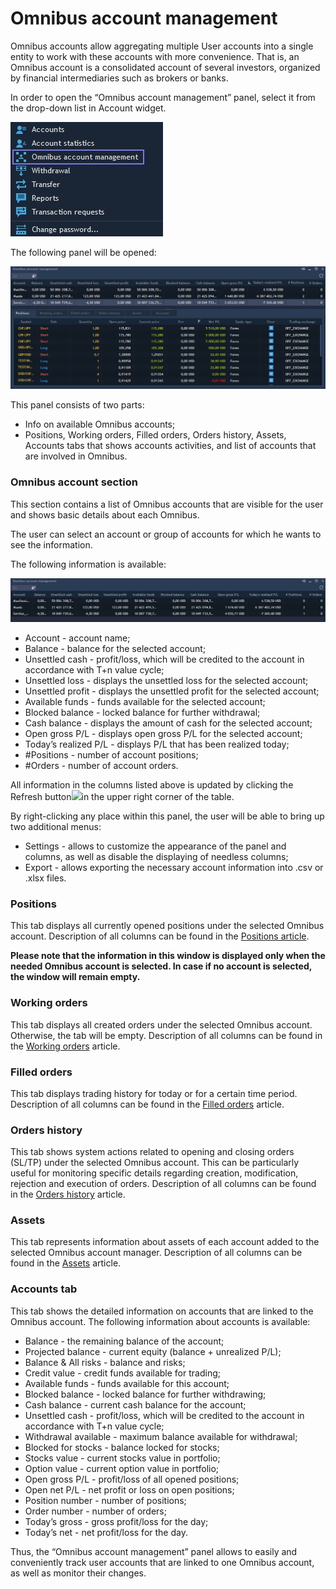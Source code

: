 # Omnibus account management

Omnibus accounts allow aggregating multiple User accounts into a single entity to work with these accounts with more convenience. That is, an Omnibus account is a consolidated account of several investors, organized by financial intermediaries such as brokers or banks. 

In order to open the “Omnibus account management” panel, select it from the drop-down list in Account widget.

![](../../.gitbook/assets/screenshot_1%20%281%29.jpg)

The following panel will be opened:

![](../../.gitbook/assets/screenshot_1%20%282%29.jpg)

This panel consists of two parts: 

* Info on available Omnibus accounts;
* Positions, Working orders, Filled orders, Orders history, Assets, Accounts tabs that shows accounts activities, and list of accounts that are involved in Omnibus.

### Omnibus account section

This section contains a list of Omnibus accounts that are visible for the user and shows basic details about each Omnibus.

The user can select an account or group of accounts for which he wants to see the information.

The following information is available:

![](../../.gitbook/assets/screenshot_2%20%282%29.jpg)

* Account - account name;
* Balance - balance for the selected account;
* Unsettled cash - profit/loss, which will be credited to the account in accordance with T+n value cycle;
* Unsettled loss - displays the unsettled loss for the selected account;
* Unsettled profit - displays the unsettled profit for the selected account;
* Available funds - funds available for the selected account;
* Blocked balance - locked balance for further withdrawal;
* Cash balance - displays the amount of cash for the selected account;
* Open gross P/L - displays open gross P/L for the selected account;
* Today’s realized P/L - displays P/L that has been realized today;
* \#Positions - number of account positions;
* \#Orders - number of account orders.

All information in the columns listed above is updated by clicking the Refresh button![](https://lh6.googleusercontent.com/3PlmYuhV7RF2-rlRsezdzzbajQyvWX80FsdOwmuyzwDsjhhNCaPDVhXoY0ej2bxdWvWEkYj-d15WoV1alKQv390qIv7SfUZtHImuzUNohq2G23NPT3bhVpS20dWVwESKlv_z0wGQ)in the upper right corner of the table.

By right-clicking any place within this panel, the user will be able to bring up two additional menus:

* Settings - allows to customize the appearance of the panel and columns, as well as disable the displaying of needless columns;
* Export - allows exporting the necessary account information into .csv or .xlsx files.

### Positions

This tab displays all currently opened positions under the selected Omnibus account. Description of all columns can be found in the [Positions article](https://guide.traderevolution.com/project/desktop-application-for-windows/windows/account-management/positions).

**Please note that the information in this window is displayed only when the needed Omnibus account is selected. In case if no account is selected, the window will remain empty.**

### Working orders

This tab displays all created orders under the selected Omnibus account. Otherwise, the tab will be empty. Description of all columns can be found in the [Working orders](https://guide.traderevolution.com/project/desktop-application-for-windows/windows/account-management/working-orders) article.

### Filled orders

This tab displays trading history for today or for a certain time period. Description of all columns can be found in the [Filled orders](https://guide.traderevolution.com/project/desktop-application-for-windows/windows/account-management/filled-orders) article. 

### Orders history

This tab shows system actions related to opening and closing orders \(SL/TP\) under the selected Omnibus account. This can be particularly useful for monitoring specific details regarding creation, modification, rejection and execution of orders. Description of all columns can be found in the [Orders history](https://guide.traderevolution.com/project/desktop-application-for-windows/windows/account-management/orders-history) article.

### Assets

This tab represents information about assets of each account added to the selected Omnibus account manager. Description of all columns can be found in the [Assets](https://guide.traderevolution.com/project/desktop-application-for-windows/windows/account-management/assets) article.

### Accounts tab

This tab shows the detailed information on accounts that are linked to the Omnibus account. The following information about accounts is available:

* Balance - the remaining balance of the account;
* Projected balance - current equity \(balance + unrealized P/L\);
* Balance & All risks - balance and risks;
* Credit value - credit funds available for trading;
* Available funds - funds available for this account;
* Blocked balance - locked balance for further withdrawing;
* Cash balance - current cash balance for the account;
* Unsettled cash - profit/loss, which will be credited to the account in accordance with T+n value cycle;
* Withdrawal available - maximum balance available for withdrawal;
* Blocked for stocks - balance locked for stocks;
* Stocks value - current stocks value in portfolio;
* Option value - current option value in portfolio;
* Open gross P/L - profit/loss of all opened positions;
* Open net P/L - net profit or loss on open positions;
* Position number - number of positions;
* Order number - number of orders;
* Today’s gross - gross profit/loss for the day;
* Today’s net - net profit/loss for the day.

Thus, the “Omnibus account management” panel allows to easily and conveniently track user accounts that are linked to one Omnibus account, as well as monitor their changes.  


